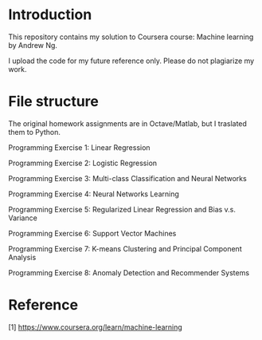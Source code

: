 # Introduction

This repository contains my solution to Coursera course: Machine learning by Andrew Ng.

I upload the code for my future reference only. Please do not plagiarize my work.

# File structure
The original homework assignments are in Octave/Matlab, but I traslated them to Python.

Programming Exercise 1: Linear Regression

Programming Exercise 2: Logistic Regression

Programming Exercise 3: Multi-class Classification and Neural Networks

Programming Exercise 4: Neural Networks Learning

Programming Exercise 5: Regularized Linear Regression and Bias v.s. Variance

Programming Exercise 6: Support Vector Machines

Programming Exercise 7: K-means Clustering and Principal Component Analysis

Programming Exercise 8: Anomaly Detection and Recommender Systems

# Reference

[1] https://www.coursera.org/learn/machine-learning